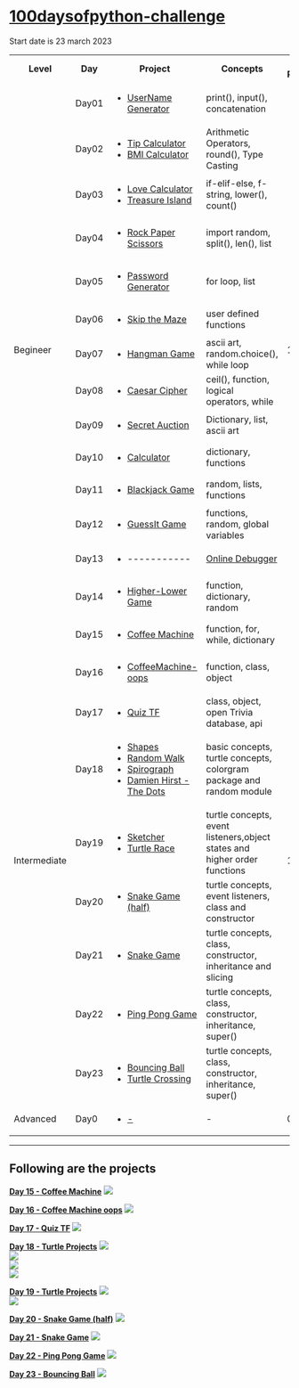 # [100daysofpython-challenge ](https://github.com/Rahullkumr/100daysofpython-challenge)
Start date is 23 march 2023

<!DOCTYPE html>
<html>
<head>
</head>
<body>

<table>
<!-- Headings -->
  <tr>
    <th>Level</th>
    <th>Day</th>
    <th>Project</th>
    <th>Concepts</th>
    <th>Total Projects</th>
  </tr>

<!-- Begineer Level -->
  <tr>
    <td rowspan="14">Begineer</td>
    <td>Day01</td>
    <td>
    	<ul>
        	<li><a href="https://rb.gy/i8362">UserName Generator</a></li>
      </ul>
    </td>
    <td>print(), input(), concatenation</td>
    <td rowspan="14">15</td>
  </tr>
  <tr>    
    <td>Day02</td>
    <td>
      <ul>
          <li><a href="https://rb.gy/nb5xh">Tip Calculator</a></li>
          <li><a href="https://rb.gy/47d4r">BMI Calculator</a></li>          
      </ul>
    </td>
    <td>Arithmetic Operators, round(), Type Casting</td>
  </tr>
  <tr>
    <td>Day03</td>
    <td>
      <ul>
          <li><a href="https://rb.gy/vtxee">Love Calculator</a></li>
          <li><a href="https://rb.gy/g3ois">Treasure Island</a></li>
      </ul>
    </td>
    <td>if-elif-else, f-string, lower(), count()</td>
  </tr>
  <tr>
    <td>Day04</td>
    <td>
      <ul>
          <li><a href="https://rb.gy/lw30m">Rock Paper Scissors</a></li>
      </ul>
    </td>
    <td>import random, split(), len(), list</td>
  </tr>
  <tr>
    <td>Day05</td>
    <td>
      <ul>
          <li><a href="https://rb.gy/as0fa">Password Generator</a></li>
      </ul>
    </td>
    <td>for loop, list</td>
  </tr>
  <tr>
    <td>Day06</td>
    <td>
      <ul>
          <li><a href="https://rb.gy/virth">Skip the Maze</a></li>
      </ul>
    </td>
    <td>user defined functions</td>
  </tr>
  <tr>
    <td>Day07</td>
    <td>
      <ul>
          <li><a href="https://rb.gy/a1tt1">Hangman Game</a></li>
      </ul>
    </td>
    <td>ascii art, random.choice(), while loop</td>
  </tr>
  <tr>
    <td>Day08</td>
    <td>
      <ul>
          <li><a href="https://rb.gy/7lap4">Caesar Cipher</a></li>
      </ul>
    </td>
    <td>ceil(), function, logical operators, while</td>
  </tr>
  <tr>
    <td>Day09</td>
    <td>
      <ul>
          <li><a href="https://rb.gy/ngjcb">Secret Auction</a></li>
      </ul>
    </td>
    <td>Dictionary, list, ascii art</td>
  </tr>
  <tr>
    <td>Day10</td>
    <td>
      <ul>
          <li><a href="https://rb.gy/1e4tw">Calculator</a></li>
      </ul>
    </td>
    <td>dictionary, functions</td>
  </tr>
  <tr>
    <td>Day11</td>
    <td>
      <ul>
          <li><a href="https://rb.gy/dolji">Blackjack Game</a></li>
      </ul>
    </td>
    <td>random, lists, functions</td>
  </tr>
  <tr>
    <td>Day12</td>
    <td>
      <ul>
          <li><a href="https://rb.gy/qlqbv">GuessIt Game</a></li>
      </ul>
    </td>
    <td>functions, random, global variables</td>
  </tr>
  <tr>
    <td>Day13</td>
    <td>
      <ul>
          <li>-----------</li>
      </ul>
    </td>
    <td><a href="https://pythontutor.com/">Online Debugger</a></td>
  </tr>
  <tr>
    <td>Day14</td>
    <td>
      <ul>
          <li><a href="https://github.com/Rahullkumr/HigherLower-Game">Higher-Lower Game</a></li>
      </ul>
    </td>
    <td>function, dictionary, random</td>
  </tr>

<!-- Intermediate level -->
  <tr>
    <td rowspan="9">Intermediate</td>
    <td>Day15</td>
    <td>
      <ul>
          <li><a href="https://github.com/Rahullkumr/CoffeeMachine">Coffee Machine</a></li>
      </ul>
    </td>
    <td>function, for, while, dictionary</td>
    <td rowspan="9">12</td>
  </tr>
  <tr>
    <td>Day16</td>
    <td>
      <ul>
          <li><a href="https://github.com/Rahullkumr/100daysofpython-challenge/tree/main/Day16-CoffeeMachine-oops">CoffeeMachine-oops</a></li>
      </ul>
    </td>
    <td>function, class, object</td>
  </tr>
  <tr>
    <td>Day17</td>
    <td>
      <ul>
          <li><a href="https://github.com/Rahullkumr/quiz-TF">Quiz TF</a></li>
      </ul>
    </td>
    <td>class, object, open Trivia database, api</td>
  </tr>
  <td>Day18</td>
    <td>
      <ul>
          <li><a href="https://github.com/Rahullkumr/Python-turtle-projects">Shapes</a></li>
          <li><a href="https://github.com/Rahullkumr/Python-turtle-projects">Random Walk</a></li>
          <li><a href="https://github.com/Rahullkumr/Python-turtle-projects">Spirograph</a></li>
          <li><a href="https://github.com/Rahullkumr/Python-turtle-projects">Damien Hirst - The Dots</a></li>
      </ul>
    </td>
    <td>basic concepts, turtle concepts, colorgram package and random module</td>
  </tr>
  <td>Day19</td>
    <td>
      <ul>
          <li><a href="https://github.com/Rahullkumr/Sketcher">Sketcher</a></li>
          <li><a href="https://github.com/Rahullkumr/Turtle-Racing-Game">Turtle Race</a></li>
      </ul>
    </td>
    <td>turtle concepts, event listeners,object states and higher order functions</td>
  </tr>
  <td>Day20</td>
    <td>
      <ul>
          <li><a href="https://github.com/Rahullkumr/100daysofpython-challenge/tree/main/Day20-SnakeGame">Snake Game (half)</a></li>
      </ul>
    </td>
    <td>turtle concepts, event listeners, class and constructor</td>
  </tr>
  <td>Day21</td>
    <td>
      <ul>
          <li><a href="https://github.com/Rahullkumr/SnakeGame">Snake Game</a></li>
      </ul>
    </td>
    <td>turtle concepts, class, constructor, inheritance and slicing</td>
  </tr>
<td>Day22</td>
    <td>
      <ul>
          <li><a href="https://github.com/Rahullkumr/PingPong">Ping Pong Game</a></li>
      </ul>
    </td>
    <td>turtle concepts, class, constructor, inheritance, super()</td>
  </tr>
  <td>Day23</td>
    <td>
      <ul>
          <li><a href="https://github.com/Rahullkumr/100daysofpython-challenge/blob/main/Day23%20Last%20Turtle">Bouncing Ball</a></li>
          <li><a href="#"> Turtle Crossing</a></li>
      </ul>
    </td>
    <td>turtle concepts, class, constructor, inheritance, super()</td>
  </tr>






<!-- Advanced level -->
  <tr>
    <td rowspan="1">Advanced</td>
    <td>Day0</td>
    <td>
      <ul>
          <li><a href="#">-</a></li>
      </ul>
    </td>
    <td>-</td>
    <td rowspan="1">00</td>
  </tr>

</table>
</body>
</html>
<hr>

## Following are the projects 


**[Day 15 - Coffee Machine](https://github.com/Rahullkumr/CoffeeMachine)**
![](https://github.com/Rahullkumr/CoffeeMachine/blob/main/coffee.gif)

**[Day 16 - Coffee Machine oops](https://github.com/Rahullkumr/100daysofpython-challenge/tree/main/Day16-CoffeeMachine-oops)**
![](https://github.com/Rahullkumr/CoffeeMachine/blob/main/coffee.gif)

**[Day 17 - Quiz TF](https://github.com/Rahullkumr/quiz-TF)**
![](https://github.com/Rahullkumr/quiz-TF/blob/main/quiz.gif)

**[Day 18 - Turtle Projects](https://github.com/Rahullkumr/Python-turtle-projects)**
![](https://github.com/Rahullkumr/100daysofpython-challenge/blob/main/Day18-Turtle/shapes.gif)
<br />
![](https://github.com/Rahullkumr/100daysofpython-challenge/blob/main/Day18-Turtle/randomWalk.gif)
<br />
![](https://github.com/Rahullkumr/100daysofpython-challenge/blob/main/Day18-Turtle/spirography.gif)
<br />
![](https://github.com/Rahullkumr/100daysofpython-challenge/blob/main/Day18-Turtle/millionDollarArt.gif)

**[Day 19 - Turtle Projects](https://github.com/Rahullkumr/100daysofpython-challenge/tree/main/Day19-Turtle)**
![](https://github.com/Rahullkumr/Sketcher/blob/main/sketcher.gif)
<br />
![](https://github.com/Rahullkumr/Turtle-Racing-Game/blob/main/turtleRace.gif)
<br />

**[Day 20 - Snake Game (half)](https://github.com/Rahullkumr/100daysofpython-challenge/tree/main/Day20-SnakeGame)**
![](https://github.com/Rahullkumr/100daysofpython-challenge/blob/main/Day20-SnakeGame/snake.gif)
<br />

**[Day 21 - Snake Game](https://github.com/Rahullkumr/SnakeGame)**
![](https://github.com/Rahullkumr/SnakeGame/blob/main/snakeGame.gif)
<br />

**[Day 22 - Ping Pong Game](https://github.com/Rahullkumr/PingPong)**
![](https://github.com/Rahullkumr/PingPong/blob/main/pong.gif)
<br />

**[Day 23 - Bouncing Ball](https://github.com/Rahullkumr/100daysofpython-challenge/tree/main/Day23%20Last%20Turtle)**
![](https://github.com/Rahullkumr/100daysofpython-challenge/blob/main/Day23%20Last%20Turtle/bounce.gif)
<br />
